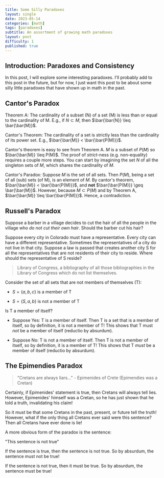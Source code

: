 ```yaml
---
title: Some Silly Paradoxes 
layout: single
date: 2023-05-14
categories: [math]
tags: [paradoxes]
subtitle: An assortment of growing math paradoxes
layout: post
difficulty: 1
published: true
---
```


## Introduction: Paradoxes and Consistency

In this post, I will explore some interesting paradoxes. I'll probably add to this post in the future, but for now, I just want this post to be about some silly little paradoxes that have shown up in math in the past.

## Cantor's Paradox

Theorem A: The cardinality of a subset (N) of a set (M) is less than or equal to the cardinality of M. E.g., if $N \subset M$, then $\bar{\bar{N}} \leq \bar{\bar{M}}$. 

Cantor's Theorem: The cardinality of a set is strictly less than the cardinality of its power set. E.g., $\bar{\bar{M}} < \bar{\bar{P(M)}}$.

Cantor's theorem is easy to see from Theorem A. $M$ is a subset of $P(M)$ so $\bar{\bar{M}} \leq P(M)$. The proof of _strict_-ness (e.g. non-equality) requires a couple more steps. You can start by imagining the set $N$ of all the singleton sets of $M$, which shares the cardinality of $M$.

Cantor's Paradox: Suppose $M$ is the set of all sets. Then $P(M)$, being a set of all (sub) sets (of M), is an element of $M$. By cantor's theorem, $\bar{\bar{M}} < \bar{\bar{P(M)}}$, and **not** $\bar{\bar{P(M)}} \geq \bar{\bar{M}}$. However, because $M \subset P(M)$ and by Theorem A, $\bar{\bar{M}} \leq \bar{\bar{P(M)}}$. Hence, a contradiction.

## Russell's Paradox

Suppose a barber in a village decides to cut the hair of all the people in the village who _do not cut their own hair_. Should the barber cut his hair? 

Suppose every city in Colorado must have a representative. Every city can have a different representative. Sometimes the representatives of a city do not live in that city. Suppose a law is passed that creates another city S for all the representatives that are not residents of their city to reside. Where should the representative of S reside?

> Library of Congress, a bibliography of all those bibliographies in the Library of Congress which do not list themselves.

Consider the set of all sets that are not members of themselves (T):

- $S = \{a, b, c\}$ is a member of T

- $S = \{S, a, b\}$ is not a member of T

Is T a member of itself? 

- Suppose Yes: T is a member of itself. Then T is a set that is a member of itself, so by definition, it is not a member of T! This shows that T must _not_ be a member of itself (reductio by absurdum).

- Suppose No: T is not a member of itself. Then T is not a member of itself, so by definition, it is a member of T! This shows that T _must_ be a member of itself (reductio by absurdum).

## The Epimendies Paradox

> "Cretans are always liars..." - Epimenides of Crete (Epimendies was a Cretan)

Certainly, if Epimenides' statement is true, then Cretans will always tell lies. However, Epimenides' himself was a Cretan, so he has just shown that he told a truth, invalidating his claim!

So it must be that some Cretans in the past, present, or future tell the truth! However, what if the only thing all Cretans ever said were this sentence? Then all Cretans have ever done is lie!

A more obvious form of the paradox is the sentence:

"This sentence is not true"

If the sentence is true, then the sentence is not true. So by absurdum, the sentence must not be true!

If the sentence is not true, then it must be true. So by absurdum, the sentence must be true!


